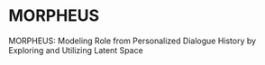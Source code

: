 # MORPHEUS
MORPHEUS: Modeling Role from Personalized Dialogue History by Exploring and Utilizing Latent Space
